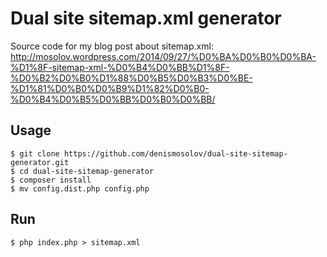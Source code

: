 Dual site sitemap.xml generator
===========================

Source code for my blog post about sitemap.xml: http://mosolov.wordpress.com/2014/09/27/%D0%BA%D0%B0%D0%BA-%D1%8F-sitemap-xml-%D0%B4%D0%BB%D1%8F-%D0%B2%D0%B0%D1%88%D0%B5%D0%B3%D0%BE-%D1%81%D0%B0%D0%B9%D1%82%D0%B0-%D0%B4%D0%B5%D0%BB%D0%B0%D0%BB/

Usage
-----

```
$ git clone https://github.com/denismosolov/dual-site-sitemap-generator.git
$ cd dual-site-sitemap-generator
$ composer install
$ mv config.dist.php config.php
```

Run
---
```
$ php index.php > sitemap.xml
```